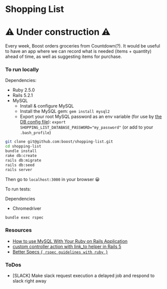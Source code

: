 # Shopping List

# ⚠️ Under construction ⚠️

Every week, Boost orders groceries from Countdown(?). It would be useful to have an app where we can record what is needed (items + quantity) ahead of time, as well as suggesting items for purchase.

### To run locally

Dependencies:
* Ruby 2.5.0
* Rails 5.2.1
* MySQL
   * Install & configure MySQL
   * Install the MySQL gem: `gem install mysql2`
   * Export your root MySQL password as an env variable (for use by [the DB config file](./config/database.yml)): `export SHOPPING_LIST_DATABASE_PASSWORD="my_password"` (or add to your `.bash_profile`)

```bash
git clone git@github.com:boost/shopping-list.git
cd shopping-list
bundle install
rake db:create
rails db:migrate
rails db:seed
rails server
```

Then go to `localhost:3000` in your browser 😀

To run tests:

Dependencies
* Chromedriver

```bash
bundle exec rspec
```

### Resources

* [How to use MySQL With Your Ruby on Rails Application](https://www.1and1.com/cloud-community/learn/application/ruby-on-rails/how-to-use-mysql-with-your-ruby-on-rails-application/)
* [custom controller action with link_to helper in Rails 5](https://medium.com/@brandonbaker40/custom-controller-action-with-link-to-helper-in-rails-5-520a19653a7f)
* [Better Specs `{ rspec guidelines with ruby }`](http://www.betterspecs.org)

### ToDos

- [SLACK] Make slack request execution a delayed job and respond to slack right away
